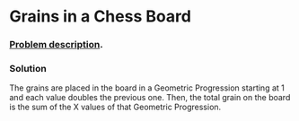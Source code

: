 # Grains in a Chess Board

### [Problem description](https://www.beecrowd.com.br/judge/en/problems/view/1169).

### Solution

The grains are placed in the board in a Geometric Progression starting at 1 and each value doubles the previous one. Then, the total grain on the board is the sum of the X values of that Geometric Progression.